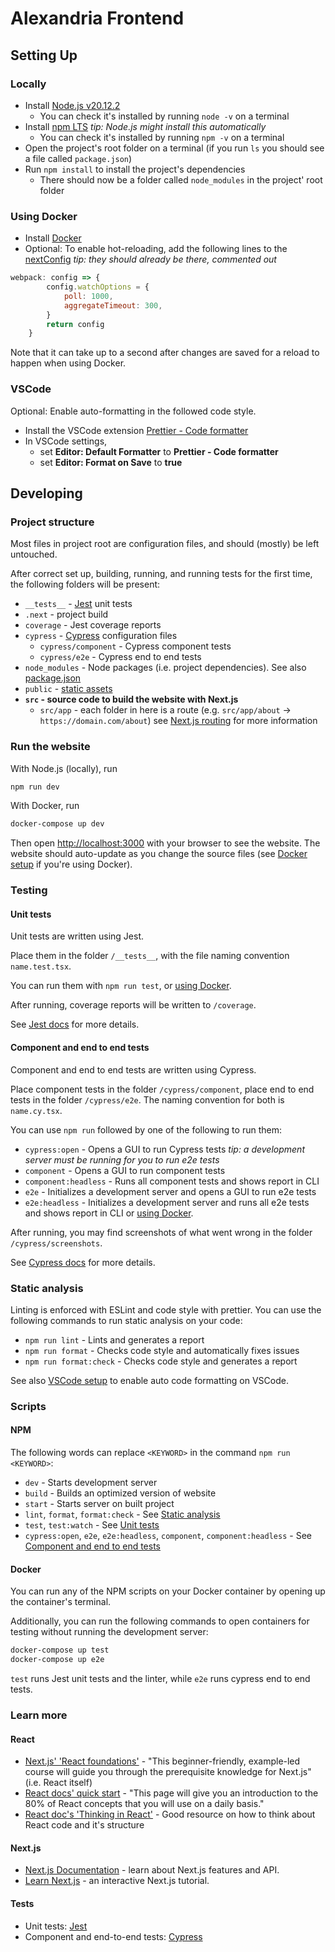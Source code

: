# Alexandria Frontend

## Setting Up

### Locally
- Install [Node.js v20.12.2](https://nodejs.org/en/download)
  - You can check it's installed by running `node -v` on a terminal
- Install [npm LTS](https://github.com/npm/cli/releases) *tip: Node.js might install this automatically*
  - You can check it's installed by running `npm -v` on a terminal
- Open the project's root folder on a terminal (if you run `ls` you should see a file called `package.json`) 
- Run `npm install` to install the project's dependencies
  - There should now be a folder called `node_modules` in the project' root folder

### Using Docker
- Install [Docker](https://www.docker.com/products/docker-desktop/)
- Optional: To enable hot-reloading, add the following lines to the [nextConfig](/next-env.d.ts) *tip: they should already be there, commented out*
```javascript
webpack: config => {
        config.watchOptions = {
            poll: 1000,
            aggregateTimeout: 300,
        }
        return config
    }
```
Note that it can take up to a second after changes are saved for a reload to happen when using Docker.

### VSCode
Optional: Enable auto-formatting in the followed code style.
- Install the VSCode extension [Prettier - Code formatter](https://marketplace.visualstudio.com/items?itemName=esbenp.prettier-vscode)
- In VSCode settings, 
  - set **Editor: Default Formatter** to **Prettier - Code formatter**
  - set **Editor: Format on Save** to **true**

## Developing

### Project structure
Most files in project root are configuration files, and should (mostly) be left untouched.

After correct set up, building, running, and running tests for the first time, the following folders will be present:
- `__tests__` - [Jest](https://jestjs.io/) unit tests
- `.next` - project build
- `coverage` - Jest coverage reports
- `cypress` - [Cypress](https://www.cypress.io/) configuration files
  - `cypress/component` - Cypress component tests
  - `cypress/e2e` - Cypress end to end tests
- `node_modules` - Node packages (i.e. project dependencies). See also [package.json](https://www.geeksforgeeks.org/node-js-package-json/)
- `public` - [static assets](https://nextjs.org/docs/pages/building-your-application/optimizing/static-assets)
- **`src` - source code to build the website with Next.js**
  - `src/app` - each folder in here is a route (e.g. `src/app/about` -> `https://domain.com/about`) see [Next.js routing](https://nextjs.org/docs/app/building-your-application/routing) for more information

### Run the website

With Node.js (locally), run
```bash
npm run dev
```

With Docker, run
```bash
docker-compose up dev
```

Then open [http://localhost:3000](http://localhost:3000) with your browser to see the website. The website should auto-update as you change the source files (see [Docker setup](#using-docker) if you're using Docker).

### Testing

#### Unit tests

Unit tests are written using Jest.

Place them in the folder `/__tests__`, with the file naming convention `name.test.tsx`.

You can run them with `npm run test`, or [using Docker](#docker).

After running, coverage reports will be written to `/coverage`.

See [Jest docs](https://jestjs.io/docs/getting-started) for more details.

#### Component and end to end tests

Component and end to end tests are written using Cypress.

Place component tests in the folder `/cypress/component`, place end to end tests in the folder `/cypress/e2e`. The naming convention for both is `name.cy.tsx`.

You can use `npm run` followed by one of the following to run them: 
- `cypress:open` - Opens a GUI to run Cypress tests *tip: a development server must be running for you to run e2e tests*
- `component` - Opens a GUI to run component tests
- `component:headless` - Runs all component tests and shows report in CLI
- `e2e` - Initializes a development server and opens a GUI to run e2e tests
- `e2e:headless` - Initializes a development server and runs all e2e tests and shows report in CLI
or [using Docker](#docker).

After running, you may find screenshots of what went wrong in the folder `/cypress/screenshots`.

See [Cypress docs](https://docs.cypress.io/guides/overview/why-cypress) for more details.

### Static analysis

Linting is enforced with ESLint and code style with prettier. You can use the following commands to run static analysis on your code:
- `npm run lint` - Lints and generates a report
- `npm run format` - Checks code style and automatically fixes issues
- `npm run format:check` - Checks code style and generates a report

See also [VSCode setup](#vscode) to enable auto code formatting on VSCode.

### Scripts

#### NPM

The following words can replace `<KEYWORD>` in the command `npm run <KEYWORD>`:
- `dev` - Starts development server
- `build` - Builds an optimized version of website
- `start` - Starts server on built project
- `lint`, `format`, `format:check` - See [Static analysis](#static-analysis)
- `test`, `test:watch` - See [Unit tests](#unit-tests)
- `cypress:open`, `e2e`, `e2e:headless`, `component`, `component:headless` - See [Component and end to end tests](#component-and-end-to-end-tests)

#### Docker

You can run any of the NPM scripts on your Docker container by opening up the container's terminal.

Additionally, you can run the following commands to open containers for testing without running the development server:
```bash
docker-compose up test
docker-compose up e2e
```
`test` runs Jest unit tests and the linter, while `e2e` runs cypress end to end tests.

### Learn more

#### React
- [Next.js' 'React foundations'](https://nextjs.org/learn/react-foundations) - "This beginner-friendly, example-led course will guide you through the prerequisite knowledge for Next.js" (i.e. React itself)
- [React docs' quick start](https://react.dev/learn) - "This page will give you an introduction to the 80% of React concepts that you will use on a daily basis."
- [React doc's 'Thinking in React'](https://react.dev/learn/thinking-in-react) - Good resource on how to think about React code and it's structure

#### Next.js
- [Next.js Documentation](https://nextjs.org/docs) - learn about Next.js features and API.
- [Learn Next.js](https://nextjs.org/learn) - an interactive Next.js tutorial.
  
#### Tests

- Unit tests: [Jest](https://jestjs.io/docs/getting-started)
- Component and end-to-end tests: [Cypress](https://docs.cypress.io/guides/overview/why-cypress)
  